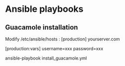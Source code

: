 # Ansible playbooks
## Guacamole installation

Modify /etc/ansible/hosts :
[production]
yourserver.com

[production:vars]
username=xxx
password=xxx


ansible-playbook  install_guacamole.yml
